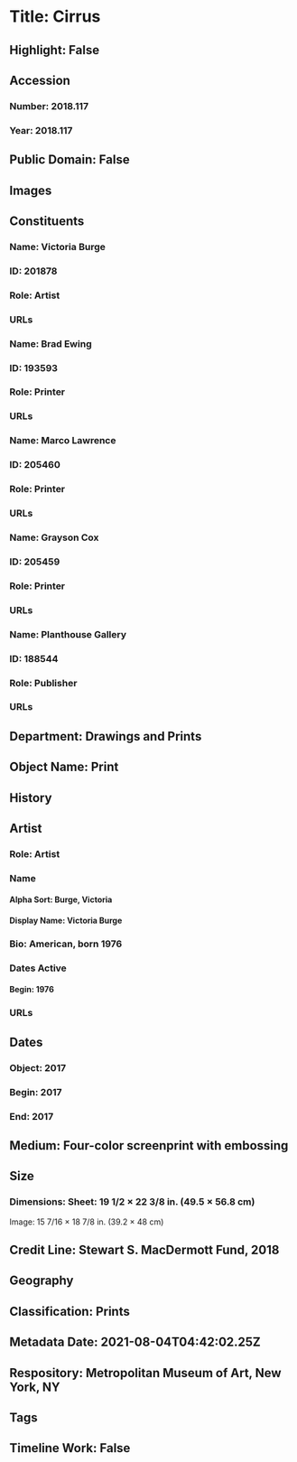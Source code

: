 # Title: Cirrus
## Highlight: False
## Accession
### Number: 2018.117
### Year: 2018.117
## Public Domain: False
## Images
## Constituents
### Name: Victoria Burge
### ID: 201878
### Role: Artist
### URLs
### Name: Brad Ewing
### ID: 193593
### Role: Printer
### URLs
### Name: Marco Lawrence
### ID: 205460
### Role: Printer
### URLs
### Name: Grayson Cox
### ID: 205459
### Role: Printer
### URLs
### Name: Planthouse Gallery
### ID: 188544
### Role: Publisher
### URLs
## Department: Drawings and Prints
## Object Name: Print
## History
## Artist
### Role: Artist
### Name
#### Alpha Sort: Burge, Victoria
#### Display Name: Victoria Burge
### Bio: American, born 1976
### Dates Active
#### Begin: 1976
### URLs
## Dates
### Object: 2017
### Begin: 2017
### End: 2017
## Medium: Four-color screenprint with embossing
## Size
### Dimensions: Sheet: 19 1/2 × 22 3/8 in. (49.5 × 56.8 cm)
Image: 15 7/16 × 18 7/8 in. (39.2 × 48 cm)
## Credit Line: Stewart S. MacDermott Fund, 2018
## Geography
## Classification: Prints
## Metadata Date: 2021-08-04T04:42:02.25Z
## Respository: Metropolitan Museum of Art, New York, NY
## Tags
## Timeline Work: False